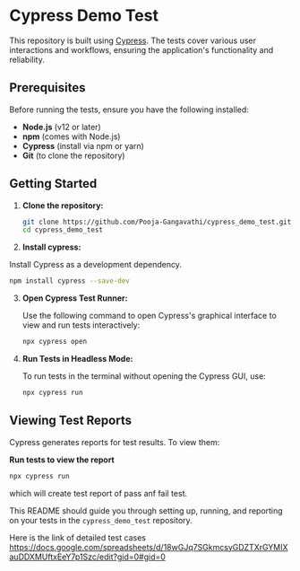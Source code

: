 # Cypress Demo Test

This repository is built using [Cypress](https://www.cypress.io/). The tests cover various user interactions and workflows, ensuring the application's functionality and reliability.

## Prerequisites

Before running the tests, ensure you have the following installed:

- **Node.js** (v12 or later)
- **npm** (comes with Node.js)
- **Cypress** (install via npm or yarn)
- **Git** (to clone the repository)

## Getting Started

1. **Clone the repository:**

   ```bash
   git clone https://github.com/Pooja-Gangavathi/cypress_demo_test.git
   cd cypress_demo_test
   ```

2. **Install cypress:**

Install Cypress as a development dependency.
```bash
npm install cypress --save-dev
```

3. **Open Cypress Test Runner:**

   Use the following command to open Cypress's graphical interface to view and run tests interactively:

   ```bash
   npx cypress open
   ```

4. **Run Tests in Headless Mode:**

   To run tests in the terminal without opening the Cypress GUI, use:

   ```bash
   npx cypress run
   ```

## Viewing Test Reports

Cypress generates reports for test results. To view them:

**Run tests to view the report** 

   ```bash
   npx cypress run
   ```
   which will create test report of pass anf fail test.

This README should guide you through setting up, running, and reporting on your tests in the `cypress_demo_test` repository.


Here is the link of detailed test cases 
https://docs.google.com/spreadsheets/d/18wGJq7SGkmcsyGDZTXrGYMIXauDDXMUftxEeY7p1Szc/edit?gid=0#gid=0